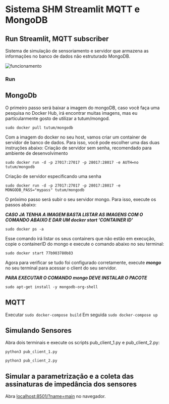# Sistema SHM Streamlit MQTT e MongoDB

## Run Streamlit, MQTT subscriber

Sistema de simulação de sensoriamento e servidor que armazena as informações no banco de dados não estruturado MongoDB.

![funcionamento](/funcionamento.gif)


### Run

## MongoDb

O primeiro passo será baixar a imagem do mongoDB, caso você faça uma pesquisa no Docker Hub, irá encontrar muitas imagens, mas eu particularmente gosto de utilizar a tutum/mongod.
```
sudo docker pull tutum/mongodb
```
Com a imagem do docker no seu host, vamos criar um container de servidor de banco de dados. Para isso, você pode escolher uma das duas instruções abaixo:
Criação de servidor sem senha, recomendado para ambiente de desenvolvimento
```
sudo docker run -d -p 27017:27017 -p 28017:28017 -e AUTH=no tutum/mongodb
```
Criação de servidor especificando uma senha
```
sudo docker run -d -p 27017:27017 -p 28017:28017 -e MONGODB_PASS="mypass" tutum/mongodb
```
O próximo passo será subir o seu servidor mongo. Para isso, execute os passos abaixo:

***CASO JA TENHA A IMAGEM BASTA LISTAR AS IMAGENS COM O COMANDO ABAIXO E DAR UM docker start 'CONTAINER ID'***
```
sudo docker ps -a
```
Esse comando irá listar os seus containers que não estão em execução, copie o containerID do mongo e execute o comando abaixo no seu terminal:
```
sudo docker start 77b903780b83
```

Agora para verificar se tudo foi configurado corretamente, execute ***mongo*** no seu terminal para acessar o client do seu servidor.

***PARA EXECUTAR O COMANDO mongo DEVE INSTALAR O PACOTE***
```
sudo apt-get install -y mongodb-org-shell
```

## MQTT


Executar `sudo docker-compose build` 
Em seguida `sudo docker-compose up`

## Simulando Sensores

Abra dois terminais e execute os scripts pub_client_1.py e pub_client_2.py:

```
python3 pub_client_1.py
```
```
python3 pub_client_2.py
```

## Simular a parametrização e a coleta das assinaturas de impedância dos sensores


Abra [localhost:8501/?name=main](http://localhost:8501/?name=main) no navegador. 


